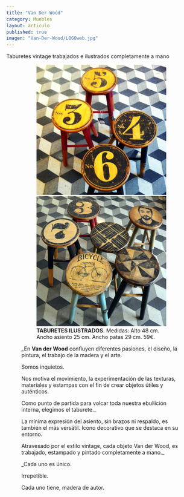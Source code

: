 ```yaml
---
title: "Van Der Wood"
category: Muebles
layout: articulo
published: true
imagen: "Van-Der-Wood/LOGOweb.jpg"
---
```


Taburetes vintage trabajados e ilustrados completamente a mano

<figure class="half">
<figure>
	<a href="/images/Van-Der-Wood/Web2.jpg"><img src="/images/Van-Der-Wood/Web2.jpg" alt="Taburete ilustrado"></a>
	<a href="/images/Van-Der-Wood/TamburetsIG.jpg"><img src="/images/Van-Der-Wood/TamburetsIG.jpg" alt="Taburete ilustrado"></a>
<figcaption><b>TABURETES ILUSTRADOS.</b>
	Medidas: Alto 48 cm. Ancho asiento 25 cm. Ancho patas 29 cm. 59€.	
    </figcaption>
</figure>





_En **Van der Wood** confluyen diferentes pasiones, el diseño, la pintura, el trabajo de la madera y el arte.

Somos inquietos.

Nos motiva el movimiento, la experimentación de las texturas, materiales y estampas con el fin de crear objetos útiles y auténticos.

Como punto de partida para volcar toda nuestra ebullición interna, elegimos el taburete._

La mínima expresión del asiento, sin brazos ni respaldo, es también el más versátil. Icono decorativo que se destaca en su entorno.

Atravesado por el estilo vintage, cada objeto Van der Wood, es trabajado, estampado y pintado completamente a mano._ 
 
_Cada uno es único.

Irrepetible.

Cada uno tiene, madera de autor.

